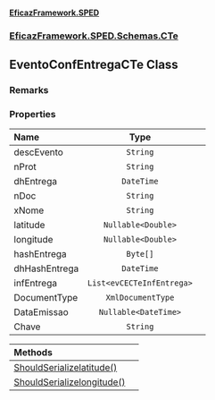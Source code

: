 #### [EficazFramework.SPED](EficazFrameworkSPED.md 'EficazFramework SPED')
### [EficazFramework.SPED.Schemas.CTe](EficazFramework.SPED.Schemas.CTe.md 'EficazFramework.SPED.Schemas.CTe')

## EventoConfEntregaCTe Class

### Remarks
### Properties

| Name | Type | |
| :--- | :---: | :--- |
| descEvento | `String` |  |
| nProt | `String` |  |
| dhEntrega | `DateTime` |  |
| nDoc | `String` |  |
| xNome | `String` |  |
| latitude | `Nullable<Double>` |  |
| longitude | `Nullable<Double>` |  |
| hashEntrega | `Byte[]` |  |
| dhHashEntrega | `DateTime` |  |
| infEntrega | `List<evCECTeInfEntrega>` |  |
| DocumentType | `XmlDocumentType` |  |
| DataEmissao | `Nullable<DateTime>` |  |
| Chave | `String` |  |

| Methods | |
| :--- | :--- |
| [ShouldSerializelatitude()](EficazFramework.SPED.Schemas.CTe/EventoConfEntregaCTe/ShouldSerializelatitude().md 'EficazFramework.SPED.Schemas.CTe.EventoConfEntregaCTe.ShouldSerializelatitude()') | |
| [ShouldSerializelongitude()](EficazFramework.SPED.Schemas.CTe/EventoConfEntregaCTe/ShouldSerializelongitude().md 'EficazFramework.SPED.Schemas.CTe.EventoConfEntregaCTe.ShouldSerializelongitude()') | |
